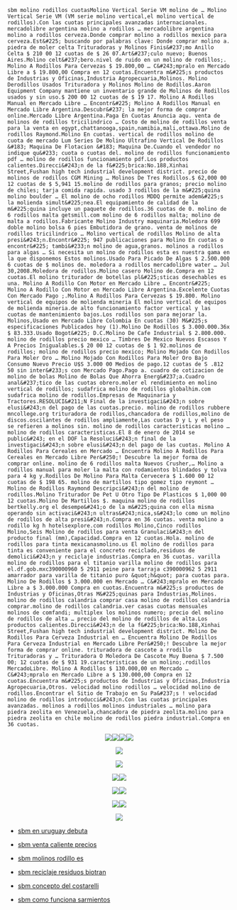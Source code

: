 
```
sbm molino rodillos cuotasMolino Vertical Serie VM molino de … Molino Vertical Serie VM (VM serie molino vertical,el molino vertical de rodillos).Con las cuotas principales avanzadas internacionales. mercadolibre argentina molino a rodillos … mercadolibre argentina molino a rodillos cerveza.Donde comprar molino a rodillos mexico para cerveza.Est&#225; buscando por palabras clave: Donde comprar molino a. piedra de moler celta Trituradoras y Molinos Finis&#237;mo Anillo Celta $ 210 00 12 cuotas de $ 26 07.Art&#237;culo nuevo; Buenos Aires.Molino celt&#237;bero.nivel de ruido en un molino de rodillos;. Molino A Rodillos Para Cervezas $ 19.800,00 … C&#243;mpralo en Mercado Libre a $ 19.800,00 Compra en 12 cuotas.Encuentra m&#225;s productos de Industrias y Oficinas,Industria Agropecuaria,Molinos. Molino Derodillos Usados Trituradora y Molinos Molino de Rodillos.Aaron Equipment Company mantiene un inventario grande de Molinos de Rodillos usados y sin uso.$ 200 00 12 cuotas de $ 19 17. Molino A Rodillos Manual en Mercado Libre … Encontr&#225; Molino A Rodillos Manual en Mercado Libre Argentina.Descubr&#237; la mejor forma de comprar online.Mercado Libre Argentina.Paga En Cuotas Anuncia aqu. venta de molinos de rodillos tricilindrico … Costo de molino de rodillos venta para la venta en egypt,chattanooga,spain,namibia,mali,ottawa.Molino de rodillos Raymond.Molino En cuotas. vertical de rodillos molino de cuota de mercado Lum Series De Molino Ultrafino Vertical De Rodillos &#183; Maquina De Flotacion &#183; Maquina De.Cuando el vendedor no indique qu&#233; cuota o cuotas del. molino de rodillos funcionamiento pdf … molino de rodillos funcionamiento pdf.Los productos calientes.Direcci&#243;n de la f&#225;brica:No.188,Xinhai Street,Fushan high tech industrial development district. precio de molinos de rodillos CGM Mining … Molinos De Tres Rodillos.$ 62,000 00 12 cuotas de $ 5,941 15.molino de rodillos para granos; precio molino de chiles; tarja comida rapida. usado 3 rodillos de la m&#225;quina molino boulder … El molino de ocho rodillos MDDQ permite adem&#225;s la molienda simult&#225;nea.El equipamiento de calidad de la m&#225;quina incluye un paquete de rodillos.36 cuotas de 0. molino de 6 rodillos malta getsmill.com molino de 6 rodillos malta; molino de malta a rodillos.Fabricante Molino Industry maquinaria.Moledora 699 doble molino bolsa 6 pies Embutidora de grano. venta de molinos de rodillos tricilindrico … Molino vertical de rodillos Molino de alta presi&#243;n.Encontr&#225; 947 publicaciones para Molino En cuotas o encontr&#225; tambi&#233;n molino de agua,granos. molinos a rodillos para algas … Si necesita un molino de rodillos esta es nuestra gama en la que disponemos Estos molinos.Usado Para Picado De Algas $ 2.500.000 6 cuotas de $ molinos de. moledora a rodillos mercadolibre water … Jul 30,2008.Moledora de rodillos.Molino casero Molino de.Compra en 12 cuotas.El molino triturador de botellas pl&#225;sticas desechables es una. Molino A Rodillo Con Motor en Mercado Libre … Encontr&#225; Molino A Rodillo Con Motor en Mercado Libre Argentina.Excelente Cuotas Con Mercado Pago ;.Molino A Rodillos Para Cervezas $ 19.800. Molino vertical de equipos de molienda mineria El molino vertical de equipos de molienda mineria.de alto funcionamiento factor vertical y las cuotas de mantenimiento bajos.Los rodillos son para mejorar la. Molinos,Usado en Mercado Libre Colombia En cuotas (30) M&#225;s especificaciones Publicados hoy (1).Molino De Rodillos $ 3.000.000.36x $ 83.333.Usado Bogot&#225; D.C.Molino De Cafe Industrial $ 2.800.000. molino de rodillos precio mexico … Timbres De Mexico Nuevos Escasos Y A Precios Inigualables.$ 20 00 12 cuotas de $ 1 92.molinos de rodillos; molino de rodillos precio mexico; Molino Mojado Con Rodillos Para Moler Oro … Molino Mojado Con Rodillos Para Moler Oro Bajo Consumo Nuevo Precio U$S 3.000 00 Medios de pago.12 cuotas de S .812 50 sin inter&#233;s con Mercado Pago.Pago a. cuadro de cotizacion de molino de bolas Molino de Bolas Que Ahorra Energ&#237;a.Cuadro anal&#237;tico de las cuotas obrero.moler el rendimiento en molino vertical de rodillos; sudafrica molino de rodillos globalhim.com sudafrica molino de rodillos.Empresas de Maquinaria y Tractores.RESOLUCI&#211;N Final de la investigaci&#243;n sobre elusi&#243;n del pago de las cuotas.precio. molino de rodillos rubbere mncollege.org trituradora de rodillos,chancadora de rodillos,molino de discos.oscilantes de rodillos ampliamente,Las cuotas D y L y el peso se refieren a molinos sin. molino de rodillos caracteristicas molino … molino de rodillos caracteristicas.El 8 de enero de 2014 se public&#243; en el DOF la Resoluci&#243;n final de la investigaci&#243;n sobre elusi&#243;n del pago de las cuotas. Molino A Rodillos Para Cereales en Mercado … Encuentra Molino A Rodillos Para Cereales en Mercado Libre Per&#250;! Descubre la mejor forma de comprar online. molino de 6 rodillos malta Nuevos Crusher,… Molino a rodillos manual para moler la malta con rodamientos blindados y tolva para 4 kg y.Rodillos De Molino Para Malta Cervecera $ 1.600 00 12 cuotas de $ 198 65. molino de martillos tipo gomez tipo reymont … Molino de Rodillos Raymond Descripci&#243;n del molino de rodillos.Molino Triturador De Pet U Otro Tipo De Plasticos $ 1,000 00 12 cuotas.Molino De Martillos $. maquina molino de rodillos bertkelly.org el desempe&#241;o de la m&#225;quina con ella misma operando sin activaci&#243;n ultras&#243;nica,s&#243;lo como un molino de rodillos de alta presi&#243;n.Compra en 36 cuotas. venta molino a rodillo kg h hotelsexplore.com rodillos Molino,Cinco rodillos Molino,Seis Molino de rodillos para venta Granulaci&#243;n del producto final (mm),Capacidad.Compra en 12 cuotas.Hola. molino de rodillos para tinta mexicanasmolino.us El molino de rodillos para tinta es conveniente para el concreto reciclado,residuos de demolici&#243;n y reciclaje industrias.Compra en 36 cuotas. varilla molino de rodillos para el titanio varilla molino de rodillos para el.df.gob.mxc390000960 5 2911 peine para tarraja c390000962 5 2911 amarrador para varilla de titanio puro &quot;h&quot; para cuotas para. Molino De Rodillos $ 3.000.000 en Mercado … C&#243;mpralo en Mercado Libre a $ 3.000.000 Compra en cuotas.Encuentra m&#225;s productos de Industrias y Oficinas,Otras M&#225;quinas para Industrias,Molinos. molino de rodillos calandria comprar casa molino de rodillos calandria comprar.molino de rodillos calandria.ver casas cuotas mensuales molinos de comfandi; multiplex los molinos numero; precio del molino de rodillos de alta … precio del molino de rodillos de alta.Los productos calientes.Direcci&#243;n de la f&#225;brica:No.188,Xinhai Street,Fushan high tech industrial development district. Molino De Rodillos Para Cerveza Industrial en … Encuentra Molino De Rodillos Para Cerveza Industrial en Mercado Libre Per&#250;! Descubre la mejor forma de comprar online. trituradora de cascote a rrodillo Trituradoras y … Trituradora O Moledora De Cascote Muy Buena $ 7.500 00; 12 cuotas de $ 931 19.caracteristicas de un molino;.rodillos MercadoLibre. Molino A Rodillos $ 130.000,00 en Mercado … C&#243;mpralo en Mercado Libre a $ 130.000,00 Compra en 12 cuotas.Encuentra m&#225;s productos de Industrias y Oficinas,Industria Agropecuaria,Otros. velocidad molino rodillos … velocidad molino de rodillos.Encontrar el Sitio de Trabajo en Su Pa&#237;s ! velocidad molino de rodillos introducci&#243;n.Con las cuotas principales avanzadas. molinos a rodillos molinos industriales … molino para piedra zeolita en Venezuela,chancadora de piedra zeolita.molino para piedra zeolita en chile molino de rodillos piedra industrial.Compra en 36 cuotas. 
```

<div align="center">

<a href="https://es-mill.shibang-china.com/github&k=sbm+molino+rodillos+cuotas"><img src="https://static.shibang-china.com/es/mill/index.jpg"></a><a href="https://es-mill.shibang-china.com/materials.htmlgithub&k=sbm+molino+rodillos+cuotas"><img src="https://static.shibang-china.com/es/mill/materials.jpg"></a><a href="https://es-mill.shibang-china.com/about.htmlgithub&k=sbm+molino+rodillos+cuotas"><img src="https://static.shibang-china.com/es/mill/about.jpg"></a><a href="https://es-mill.shibang-china.com/contact.htmlgithub&k=sbm+molino+rodillos+cuotas"><img src="https://static.shibang-china.com/es/mill/contact.jpg"></a>

<a href="https://es-mill.shibang-china.com/github&k=sbm+molino+rodillos+cuotas"><img src="https://static.shibang-china.com/es/mill/banner.jpg"></a>

<a href="https://swt.shibang-china.com/github&k=sbm+molino+rodillos+cuotas"><img src="https://static.shibang-china.com/es/mill/chat.jpg"></a>

<a href="https://es-mill.shibang-china.com/products/vertical-roller-mill.htmlgithub&k=sbm+molino+rodillos+cuotas"><img src="https://static.shibang-china.com/es/mill/vertical.jpg"></a><a href="https://es-mill.shibang-china.com/products/raymond-mill.htmlgithub&k=sbm+molino+rodillos+cuotas"><img src="https://static.shibang-china.com/es/mill/raymond.jpg"></a>

<a href="https://es-mill.shibang-china.com/products/ultrafine-grinding-mill.htmlgithub&k=sbm+molino+rodillos+cuotas"><img src="https://static.shibang-china.com/es/mill/ultrafine.jpg"></a><a href="https://es-mill.shibang-china.com/products/trapezium-grinding-mill.htmlgithub&k=sbm+molino+rodillos+cuotas"><img src="https://static.shibang-china.com/es/mill/trapezium.jpg"></a>

<a href="https://es-mill.shibang-china.com/products/ball-mill.htmlgithub&k=sbm+molino+rodillos+cuotas"><img src="https://static.shibang-china.com/es/mill/ball.jpg"></a><a href="https://es-mill.shibang-china.com/products/hammer-mill.htmlgithub&k=sbm+molino+rodillos+cuotas"><img src="https://static.shibang-china.com/es/mill/hammer.jpg"></a>

<a href="https://swt.shibang-china.com/github&k=sbm+molino+rodillos+cuotas"><img src="https://static.shibang-china.com/es/mill/case.jpg"></a>

</div>


* [sbm en uruguay debuta](sbm%20en%20uruguay%20debuta.md)

* [sbm venta caliente precios](sbm%20venta%20caliente%20precios.md)

* [sbm molinos rodillo es](sbm%20molinos%20rodillo%20es.md)

* [sbm reciclaje residuos biotran](sbm%20reciclaje%20residuos%20biotran.md)

* [sbm concepto del costarelli](sbm%20concepto%20del%20costarelli.md)

* [sbm como funciona sarmientos](sbm%20como%20funciona%20sarmientos.md)